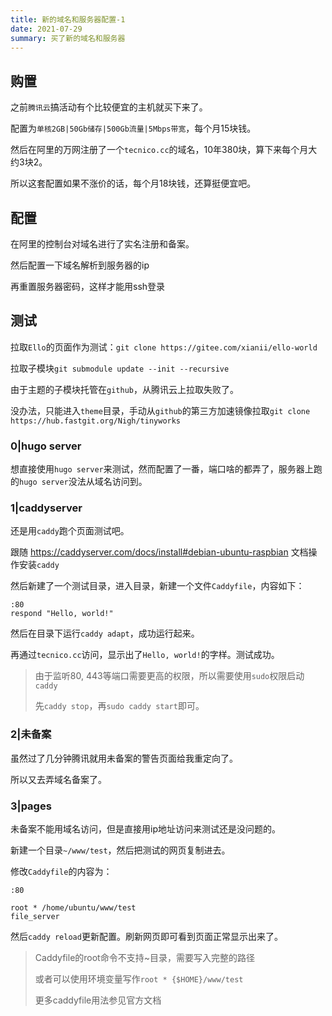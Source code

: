 ```yaml
---
title: 新的域名和服务器配置-1
date: 2021-07-29 
summary: 买了新的域名和服务器
---
```


## 购置

之前`腾讯云`搞活动有个比较便宜的主机就买下来了。

配置为`单核2GB|50Gb储存|500Gb流量|5Mbps带宽`，每个月15块钱。

然后在阿里的万网注册了一个`tecnico.cc`的域名，10年380块，算下来每个月大约3块2。



所以这套配置如果不涨价的话，每个月18块钱，还算挺便宜吧。



## 配置

在阿里的控制台对域名进行了实名注册和备案。

然后配置一下域名解析到服务器的ip



再重置服务器密码，这样才能用ssh登录



## 测试

拉取`Ello`的页面作为测试：`git clone https://gitee.com/xianii/ello-world`

拉取子模块`git submodule update --init --recursive`

由于主题的子模块托管在`github`，从腾讯云上拉取失败了。

没办法，只能进入`theme`目录，手动从`github`的第三方加速镜像拉取`git clone https://hub.fastgit.org/Nigh/tinyworks`

### 0|hugo server

想直接使用`hugo server`来测试，然而配置了一番，端口啥的都弄了，服务器上跑的`hugo server`没法从域名访问到。

### 1|caddyserver

还是用`caddy`跑个页面测试吧。

跟随 https://caddyserver.com/docs/install#debian-ubuntu-raspbian 文档操作安装`caddy`

然后新建了一个测试目录，进入目录，新建一个文件`Caddyfile`，内容如下：

```caddy
:80
respond "Hello, world!"
```

然后在目录下运行`caddy adapt`，成功运行起来。

再通过`tecnico.cc`访问，显示出了`Hello, world!`的字样。测试成功。

> 由于监听80, 443等端口需要更高的权限，所以需要使用`sudo`权限启动`caddy`
>
> 先`caddy stop`，再`sudo caddy start`即可。

### 2|未备案

虽然过了几分钟腾讯就用未备案的警告页面给我重定向了。

所以又去弄域名备案了。

### 3|pages

未备案不能用域名访问，但是直接用ip地址访问来测试还是没问题的。

新建一个目录`~/www/test`，然后把测试的网页复制进去。

修改`Caddyfile`的内容为：

```caddy
:80

root * /home/ubuntu/www/test
file_server
```

然后`caddy reload`更新配置。刷新网页即可看到页面正常显示出来了。

> Caddyfile的root命令不支持~目录，需要写入完整的路径
>
> 或者可以使用环境变量写作`root * {$HOME}/www/test`
>
> 更多caddyfile用法参见官方文档


